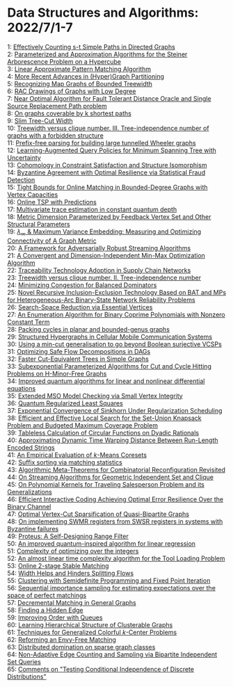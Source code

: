 # Data Structures and Algorithms: 2022/7/1-7  
1: [Effectively Counting s-t Simple Paths in Directed Graphs](https://doi.org/10.48550/arXiv.2103.06102)  
2: [Parameterized and Approximation Algorithms for the Steiner Arborescence  Problem on a Hypercube](https://doi.org/10.48550/arXiv.2110.02830)  
3: [Linear Approximate Pattern Matching Algorithm](https://doi.org/10.48550/arXiv.2110.13802)  
4: [More Recent Advances in (Hyper)Graph Partitioning](https://doi.org/10.48550/arXiv.2205.13202)  
5: [Recognizing Map Graphs of Bounded Treewidth](https://doi.org/10.48550/arXiv.2206.14898)  
6: [RAC Drawings of Graphs with Low Degree](https://doi.org/10.48550/arXiv.2206.14909)  
7: [Near Optimal Algorithm for Fault Tolerant Distance Oracle and Single  Source Replacement Path problem](https://doi.org/10.48550/arXiv.2206.15016)  
8: [On graphs coverable by k shortest paths](https://doi.org/10.48550/arXiv.2206.15088)  
9: [Slim Tree-Cut Width](https://doi.org/10.48550/arXiv.2206.15091)  
10: [Treewidth versus clique number. III. Tree-independence number of graphs  with a forbidden structure](https://doi.org/10.48550/arXiv.2206.15092)  
11: [Prefix-free parsing for building large tunnelled Wheeler graphs](https://doi.org/10.48550/arXiv.2206.15097)  
12: [Learning-Augmented Query Policies for Minimum Spanning Tree with  Uncertainty](https://doi.org/10.48550/arXiv.2206.15201)  
13: [Cohomology in Constraint Satisfaction and Structure Isomorphism](https://doi.org/10.48550/arXiv.2206.15253)  
14: [Byzantine Agreement with Optimal Resilience via Statistical Fraud  Detection](https://doi.org/10.48550/arXiv.2206.15335)  
15: [Tight Bounds for Online Matching in Bounded-Degree Graphs with Vertex  Capacities](https://doi.org/10.48550/arXiv.2206.15336)  
16: [Online TSP with Predictions](https://doi.org/10.48550/arXiv.2206.15364)  
17: [Multivariate trace estimation in constant quantum depth](https://doi.org/10.48550/arXiv.2206.15405)  
18: [Metric Dimension Parameterized by Feedback Vertex Set and Other  Structural Parameters](https://doi.org/10.48550/arXiv.2206.15424)  
19: [$\lambda_\infty$ & Maximum Variance Embedding: Measuring and Optimizing  Connectivity of A Graph Metric](https://doi.org/10.48550/arXiv.2003.05582)  
20: [A Framework for Adversarially Robust Streaming Algorithms](https://doi.org/10.48550/arXiv.2003.14265)  
21: [A Convergent and Dimension-Independent Min-Max Optimization Algorithm](https://doi.org/10.48550/arXiv.2006.12376)  
22: [Traceability Technology Adoption in Supply Chain Networks](https://doi.org/10.48550/arXiv.2104.14818)  
23: [Treewidth versus clique number. II. Tree-independence number](https://doi.org/10.48550/arXiv.2111.04543)  
24: [Minimizing Congestion for Balanced Dominators](https://doi.org/10.48550/arXiv.2112.10973)  
25: [Novel Recursive Inclusion-Exclusion Technology Based on BAT and MPs for  Heterogeneous-Arc Binary-State Network Reliability Problems](https://doi.org/10.48550/arXiv.2207.00169)  
26: [Search-Space Reduction via Essential Vertices](https://doi.org/10.48550/arXiv.2207.00386)  
27: [An Enumeration Algorithm for Binary Coprime Polynomials with Nonzero  Constant Term](https://doi.org/10.48550/arXiv.2207.00406)  
28: [Packing cycles in planar and bounded-genus graphs](https://doi.org/10.48550/arXiv.2207.00450)  
29: [Structured Hypergraphs in Cellular Mobile Communication Systems](https://doi.org/10.48550/arXiv.2207.00515)  
30: [Using a min-cut generalisation to go beyond Boolean surjective VCSPs](https://doi.org/10.48550/arXiv.1901.07107)  
31: [Optimizing Safe Flow Decompositions in DAGs](https://doi.org/10.48550/arXiv.2102.06480)  
32: [Faster Cut-Equivalent Trees in Simple Graphs](https://doi.org/10.48550/arXiv.2106.03305)  
33: [Subexponential Parameterized Algorithms for Cut and Cycle Hitting  Problems on H-Minor-Free Graphs](https://doi.org/10.48550/arXiv.2111.14196)  
34: [Improved quantum algorithms for linear and nonlinear differential  equations](https://doi.org/10.48550/arXiv.2202.01054)  
35: [Extended MSO Model Checking via Small Vertex Integrity](https://doi.org/10.48550/arXiv.2202.08445)  
36: [Quantum Regularized Least Squares](https://doi.org/10.48550/arXiv.2206.13143)  
37: [Exponential Convergence of Sinkhorn Under Regularization Scheduling](https://doi.org/10.48550/arXiv.2207.00736)  
38: [Efficient and Effective Local Search for the Set-Union Knapsack Problem  and Budgeted Maximum Coverage Problem](https://doi.org/10.48550/arXiv.2207.00749)  
39: [Tableless Calculation of Circular Functions on Dyadic Rationals](https://doi.org/10.48550/arXiv.2207.00849)  
40: [Approximating Dynamic Time Warping Distance Between Run-Length Encoded  Strings](https://doi.org/10.48550/arXiv.2207.00915)  
41: [An Empirical Evaluation of $k$-Means Coresets](https://doi.org/10.48550/arXiv.2207.00966)  
42: [Suffix sorting via matching statistics](https://doi.org/10.48550/arXiv.2207.00972)  
43: [Algorithmic Meta-Theorems for Combinatorial Reconfiguration Revisited](https://doi.org/10.48550/arXiv.2207.01024)  
44: [On Streaming Algorithms for Geometric Independent Set and Clique](https://doi.org/10.48550/arXiv.2207.01108)  
45: [On Polynomial Kernels for Traveling Salesperson Problem and its  Generalizations](https://doi.org/10.48550/arXiv.2207.01109)  
46: [Efficient Interactive Coding Achieving Optimal Error Resilience Over the  Binary Channel](https://doi.org/10.48550/arXiv.2207.01144)  
47: [Optimal Vertex-Cut Sparsification of Quasi-Bipartite Graphs](https://doi.org/10.48550/arXiv.2207.01459)  
48: [On implementing SWMR registers from SWSR registers in systems with  Byzantine failures](https://doi.org/10.48550/arXiv.2207.01470)  
49: [Proteus: A Self-Designing Range Filter](https://doi.org/10.48550/arXiv.2207.01503)  
50: [An improved quantum-inspired algorithm for linear regression](https://doi.org/10.48550/arXiv.2009.07268)  
51: [Complexity of optimizing over the integers](https://doi.org/10.48550/arXiv.2110.06172)  
52: [An almost linear time complexity algorithm for the Tool Loading Problem](https://doi.org/10.48550/arXiv.2207.02004)  
53: [Online 2-stage Stable Matching](https://doi.org/10.48550/arXiv.2207.02057)  
54: [Width Helps and Hinders Splitting Flows](https://doi.org/10.48550/arXiv.2207.02136)  
55: [Clustering with Semidefinite Programming and Fixed Point Iteration](https://doi.org/10.48550/arXiv.2012.09202)  
56: [Sequential importance sampling for estimating expectations over the  space of perfect matchings](https://doi.org/10.48550/arXiv.2107.00850)  
57: [Decremental Matching in General Graphs](https://doi.org/10.48550/arXiv.2207.00927)  
58: [Finding a Hidden Edge](https://doi.org/10.48550/arXiv.2207.02344)  
59: [Improving Order with Queues](https://doi.org/10.48550/arXiv.2207.02476)  
60: [Learning Hierarchical Structure of Clusterable Graphs](https://doi.org/10.48550/arXiv.2207.02581)  
61: [Techniques for Generalized Colorful $k$-Center Problems](https://doi.org/10.48550/arXiv.2207.02609)  
62: [Reforming an Envy-Free Matching](https://doi.org/10.48550/arXiv.2207.02641)  
63: [Distributed domination on sparse graph classes](https://doi.org/10.48550/arXiv.2207.02669)  
64: [Non-Adaptive Edge Counting and Sampling via Bipartite Independent Set  Queries](https://doi.org/10.48550/arXiv.2207.02817)  
65: [Comments on "Testing Conditional Independence of Discrete Distributions"](https://doi.org/10.48550/arXiv.2207.02819)  